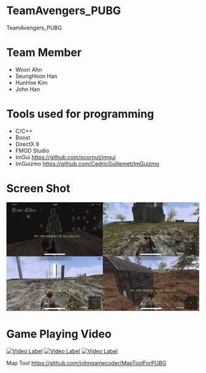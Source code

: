 # TeamAvengers_PUBG
TeamAvengers_PUBG

# Team Member
- Woori Ahn
- SeungHoon Han
- HunHoe Kim
- John Han

# Tools used for programming
- C/C++
- Boost
- DirectX 9
- FMOD Studio
- ImGui https://github.com/ocornut/imgui
- ImGuizmo https://github.com/CedricGuillemet/ImGuizmo

# Screen Shot
![Screenshot1](https://github.com/oneofthezombies/TeamAvengers_PUBG/blob/master/PUBG%ED%8F%AC%ED%8F%B4.png)

# Game Playing Video
[![Video Label](http://img.youtube.com/vi/Anu5nLHhWZY/0.jpg)](https://youtu.be/Anu5nLHhWZY)
[![Video Label](http://img.youtube.com/vi/Nr4cj6VqXCM/0.jpg)](https://youtu.be/Nr4cj6VqXCM)
[![Video Label](http://img.youtube.com/vi/G8EO_M4ph68/0.jpg)](https://youtu.be/G8EO_M4ph68)

Map Tool https://github.com/johngamecoder/MapToolForPUBG
